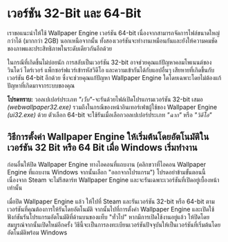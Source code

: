 # เวอร์ชัน 32-Bit และ 64-Bit

เราขอแนะนำให้ใช้ Wallpaper Engine เวอร์ชัน 64-bit เนื่องจากสามารถจัดการไฟล์ขนาดใหญ่กว่าได้ (มากกว่า 2GB) นอกเหนือจากนั้น ทั้งสองเวอร์ชันจะทำงานเหมือนกันและยังให้ความคมชัดของภาพและประสิทธิภาพในระดับเดียวกันอีกด้วย

ในกรณีที่เกิดขึ้นไม่บ่อยนัก การสลับเป็นเวอร์ชัน 32-bit อาจช่วยคุณแก้ปัญหาคอมโพเนนต์ของวินโดว์ ไดร์เวอร์ แพ็กซอร์ฟแวร์เข้ารหัสวิดีโอ และความเข้ากันได้กับแอปอื่นๆ เสียหายที่เกิดขึ้นกับเวอร์ชัน 64-bit อีกด้วย ซึ่งจะช่วยคุณแก้ปัญหา Wallpaper Engine ใดโดยเฉพาะโดยไม่ต้องแก้ปัญหาที่เกิดมาจากระบบของคุณ

**โปรดทราบ:** วอลเปเปอร์ประเภท *"เว็บ"*-จะรันด้วยไฟล์เปิดโปรแกรมเวอร์ชัน 32-bit เสมอ *(webwallpaper32.exe)* รวมถึงในกรณีของหน้าอินเทอร์เฟซผู้ใช้ของ Wallpaper Engine *(ui32.exe)* ด้วย ตัวเลือก 64-bit จะใช้รันเมื่อเลือกวอลเปเปอร์ประเภท *"ฉาก"* หรือ *"วิดีโอ"*

## วิธีการตั้งค่า Wallpaper Engine ให้เริ่มต้นโดยอัตโนมัติในเวอร์ชัน 32 Bit หรือ 64 Bit เมื่อ Windows เริ่มทำงาน

ก่อนอื่นให้ปิด Wallpaper Engine ทางไอคอนที่แถบงาน (คลิกขวาที่ไอคอน Wallpaper Engine ที่แถบงาน Windows จากนั้นเลือก "ออกจากโปรแกรม") โปรดอย่าข้ามขั้นตอนนี้ เนื่องจาก Steam จะไม่รีสตาร์ท Wallpaper Engine และจะรันเฉพาะเวอร์ชันที่เปิดอยู่เบื้องหน้าเท่านั้น

เมื่อปิด Wallpaper Engine แล้ว ให้ไปที่ Steam และรันเวอร์ชัน 32-bit หรือ 64-bit ตามเวอร์ชันที่คุณต้องการให้รันโดยอัตโนมัติ จากนั้นไปที่การตั้งค่า Wallpaper Engine และเปิดใช้ฟังก์ชันรันโปรแกรมอัตโนมัติที่ด้านบนของแท็บ "ทั่วไป" หากมีการเปิดใช้งานอยู่แล้ว ให้ปิดโดยสมบูรณ์จากนั้นเปิดใหม่อีกครั้ง วิธีนี้จะเป็นการลงทะเบียนเวอร์ชันปัจจุบันให้เป็นเวอร์ชันที่เริ่มต้นโดยอัตโนมัติพร้อม Windows
